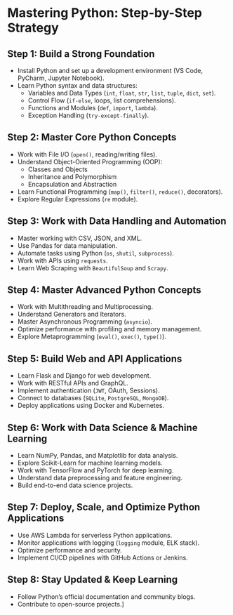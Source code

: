 # Mastering Python: Step-by-Step Strategy

## **Step 1: Build a Strong Foundation**
- Install Python and set up a development environment (VS Code, PyCharm, Jupyter Notebook).
- Learn Python syntax and data structures:
  - Variables and Data Types (`int`, `float`, `str`, `list`, `tuple`, `dict`, `set`).
  - Control Flow (`if-else`, loops, list comprehensions).
  - Functions and Modules (`def`, `import`, `lambda`).
  - Exception Handling (`try-except-finally`).

## **Step 2: Master Core Python Concepts**
- Work with File I/O (`open()`, reading/writing files).
- Understand Object-Oriented Programming (OOP):
  - Classes and Objects
  - Inheritance and Polymorphism
  - Encapsulation and Abstraction
- Learn Functional Programming (`map()`, `filter()`, `reduce()`, decorators).
- Explore Regular Expressions (`re` module).

## **Step 3: Work with Data Handling and Automation**
- Master working with CSV, JSON, and XML.
- Use Pandas for data manipulation.
- Automate tasks using Python (`os`, `shutil`, `subprocess`).
- Work with APIs using `requests`.
- Learn Web Scraping with `BeautifulSoup` and `Scrapy`.

## **Step 4: Master Advanced Python Concepts**
- Work with Multithreading and Multiprocessing.
- Understand Generators and Iterators.
- Master Asynchronous Programming (`asyncio`).
- Optimize performance with profiling and memory management.
- Explore Metaprogramming (`eval()`, `exec()`, `type()`).

## **Step 5: Build Web and API Applications**
- Learn Flask and Django for web development.
- Work with RESTful APIs and GraphQL.
- Implement authentication (`JWT`, OAuth, Sessions).
- Connect to databases (`SQLite`, `PostgreSQL`, `MongoDB`).
- Deploy applications using Docker and Kubernetes.

## **Step 6: Work with Data Science & Machine Learning**
- Learn NumPy, Pandas, and Matplotlib for data analysis.
- Explore Scikit-Learn for machine learning models.
- Work with TensorFlow and PyTorch for deep learning.
- Understand data preprocessing and feature engineering.
- Build end-to-end data science projects.

## **Step 7: Deploy, Scale, and Optimize Python Applications**
- Use AWS Lambda for serverless Python applications.
- Monitor applications with logging (`logging` module, ELK stack).
- Optimize performance and security.
- Implement CI/CD pipelines with GitHub Actions or Jenkins.

## **Step 8: Stay Updated & Keep Learning**
- Follow Python’s official documentation and community blogs.
- Contribute to open-source projects.]